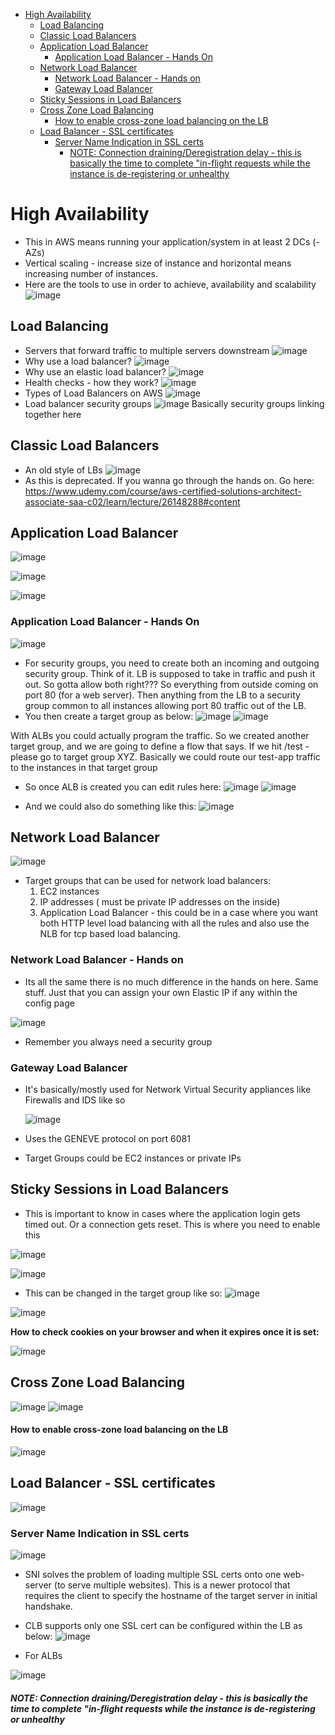 - [High Availability](#high-availability)
  - [Load Balancing](#load-balancing)
  - [Classic Load Balancers](#classic-load-balancers)
  - [Application Load Balancer](#application-load-balancer)
    - [Application Load Balancer - Hands On](#application-load-balancer---hands-on)
  - [Network Load Balancer](#network-load-balancer)
    - [Network Load Balancer - Hands on](#network-load-balancer---hands-on)
    - [Gateway Load Balancer](#gateway-load-balancer)
  - [Sticky Sessions in Load Balancers](#sticky-sessions-in-load-balancers)
  - [Cross Zone Load Balancing](#cross-zone-load-balancing)
      - [How to enable cross-zone load balancing on the LB](#how-to-enable-cross-zone-load-balancing-on-the-lb)
  - [Load Balancer - SSL certificates](#load-balancer---ssl-certificates)
    - [Server Name Indication in SSL certs](#server-name-indication-in-ssl-certs)
        - [NOTE: Connection draining/Deregistration delay - this is basically the time to complete "in-flight requests while the instance is de-registering or unhealthy](#note-connection-drainingderegistration-delay---this-is-basically-the-time-to-complete-in-flight-requests-while-the-instance-is-de-registering-or-unhealthy)


# High Availability
- This in AWS means running your application/system in at least 2 DCs (- AZs)
- Vertical scaling - increase size of instance and horizontal means increasing number of instances.
- Here are the tools to use in order to achieve, availability and scalability
![image](https://user-images.githubusercontent.com/43883264/163860914-bbd041d5-aa70-4ccd-a77a-234160f9cc1d.png)

## Load Balancing
- Servers that forward traffic to multiple servers downstream
![image](https://user-images.githubusercontent.com/43883264/163861081-aca9fd3a-abcd-44de-a753-7dc8b34cafbc.png)
- Why use a load balancer?
![image](https://user-images.githubusercontent.com/43883264/163862979-f5c2b23d-d7f2-4c0c-95fb-7cb358c9083d.png)
- Why use an elastic load balancer?
![image](https://user-images.githubusercontent.com/43883264/163863352-158fc37a-d8ba-4ca8-bb79-328adf16ba65.png)
- Health checks - how they work?
![image](https://user-images.githubusercontent.com/43883264/163863596-fc091e41-d062-4531-a24a-8d56552b7310.png)
- Types of Load Balancers on AWS
![image](https://user-images.githubusercontent.com/43883264/163864675-fa866342-33e0-4436-9457-f6db763a07f9.png)
- Load balancer security groups
![image](https://user-images.githubusercontent.com/43883264/163865123-b64aaa64-bde4-4c74-9d1b-7345df7a3001.png)
Basically security groups linking together here 

## Classic Load Balancers
- An old style of LBs
![image](https://user-images.githubusercontent.com/43883264/163898185-3e3de955-390f-430e-868f-cc17373be69a.png)
- As this is deprecated. If you wanna go through the hands on. Go here: https://www.udemy.com/course/aws-certified-solutions-architect-associate-saa-c02/learn/lecture/26148288#content

## Application Load Balancer

![image](https://user-images.githubusercontent.com/43883264/163900462-fc0f9f34-9a2f-4ba4-8627-2b0baf57f6eb.png)

![image](https://user-images.githubusercontent.com/43883264/163900582-4997b97f-b667-4f0f-854a-3389760444e2.png)

![image](https://user-images.githubusercontent.com/43883264/163900942-72022c3c-c7d4-4dc8-963e-eaf3e5dd8f06.png)

### Application Load Balancer - Hands On
![image](https://user-images.githubusercontent.com/43883264/164094918-7bfca99e-439e-4a78-a5b2-3090c826c344.png)

- For security groups, you need to create both an incoming and outgoing security group. Think of it. LB is supposed to take in traffic and push it out. So gotta allow both right??? So everything from outside coming on port 80 (for a web server). Then anything from the LB to a security group common to all instances allowing port 80 traffic out of the LB.
- You then create a target group as below:
![image](https://user-images.githubusercontent.com/43883264/164098256-eefae306-b548-4297-b0af-62e8ecf4bfae.png)
![image](https://user-images.githubusercontent.com/43883264/164098683-20d1b356-b149-44e0-a2e4-e4c56c95fd55.png)

With ALBs you could actually program the traffic. So we created another target group, and we are going to define a flow that says. If we hit <app-dns-fqdn>/test - please go to target group XYZ. Basically we could route our test-app traffic to the instances in that target group

- So once ALB is created you can edit rules here:
![image](https://user-images.githubusercontent.com/43883264/164102719-924baedd-7cb8-4286-96e7-98c23ed3d3c1.png)
![image](https://user-images.githubusercontent.com/43883264/164102764-747451ca-705e-49a6-84d7-ebb73a48d6e7.png)

- And we could also do something like this:
![image](https://user-images.githubusercontent.com/43883264/164102844-d86147a1-2562-45fc-aa7c-fcf0b8147d52.png)

## Network Load Balancer
![image](https://user-images.githubusercontent.com/43883264/164116555-80937421-5b8a-4dba-92a1-9c5a3d81c845.png)
- Target groups that can be used for network load balancers:
  1. EC2 instances
  2. IP addresses ( must be private IP addresses on the inside)
  3. Application Load Balancer - this could be in a case where you want both HTTP level load balancing with all the rules and also use the NLB for tcp based load balancing.
  
### Network Load Balancer - Hands on
 - Its all the same there is no much difference in the hands on here. Same stuff. Just that you can assign your own Elastic IP if any within the config page
  
  ![image](https://user-images.githubusercontent.com/43883264/164117521-cce8fb37-60fd-45e2-bdce-d13a0941ee79.png)
 - Remember you always need a security group

### Gateway Load Balancer
- It's basically/mostly used for Network Virtual Security appliances like Firewalls and IDS like so
  
  ![image](https://user-images.githubusercontent.com/43883264/164118010-78fc3970-17b5-443a-bc17-f704601f58f9.png)
- Uses the GENEVE protocol on port 6081
- Target Groups could be EC2 instances or private IPs

## Sticky Sessions in Load Balancers
- This is important to know in cases where the application login gets timed out. Or a connection gets reset. This is where you need to enable this

![image](https://user-images.githubusercontent.com/43883264/164119272-dd932ed2-00b9-4d3d-a428-e2a7d91f517a.png)
  
![image](https://user-images.githubusercontent.com/43883264/164119332-f57aa1f4-83fe-44eb-84e9-2454eccf74cb.png)

- This can be changed in the target group like so:
![image](https://user-images.githubusercontent.com/43883264/164119442-8afdf9d6-431b-49d8-95a7-d28a1698a448.png)

![image](https://user-images.githubusercontent.com/43883264/164119509-a6f24cb3-47ee-4fa8-bed0-770bde8419be.png)

**How to check cookies on your browser and when it expires once it is set:**
  
![image](https://user-images.githubusercontent.com/43883264/164119646-0ade42ad-6cb7-4586-8a19-539e2b348615.png)


## Cross Zone Load Balancing
![image](https://user-images.githubusercontent.com/43883264/164120073-f3d9d807-4f68-4721-bda4-2f6a44a87344.png)
![image](https://user-images.githubusercontent.com/43883264/164120690-5989f54a-f5d9-49f1-9a35-a9699432e995.png)

#### How to enable cross-zone load balancing on the LB
![image](https://user-images.githubusercontent.com/43883264/164120742-fe532140-593e-404c-a873-568d938f2e24.png)

  
## Load Balancer - SSL certificates
![image](https://user-images.githubusercontent.com/43883264/164121753-37fd8ac8-105f-40d1-a1b3-97cb3a98a87c.png)

### Server Name Indication in SSL certs
![image](https://user-images.githubusercontent.com/43883264/164121946-996cd7be-bf9b-4ff6-ac39-f063069fe1a7.png)

- SNI solves the problem of loading multiple SSL certs onto one web-server (to serve multiple websites). This is a newer protocol that requires the client to specify the hostname of the target server in initial handshake.
- CLB supports only one SSL cert can be configured within the LB as below:
![image](https://user-images.githubusercontent.com/43883264/164122595-29f9a982-96ec-43ed-94e2-c1cce7c0497d.png)
  
- For ALBs

![image](https://user-images.githubusercontent.com/43883264/164122639-9856ad2e-0f31-4539-9ac4-5170e84c7739.png)

##### NOTE: Connection draining/Deregistration delay - this is basically the time to complete "in-flight requests while the instance is de-registering or unhealthy
